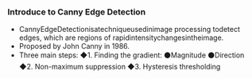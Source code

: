 ### Introduce to Canny Edge Detection
- CannyEdgeDetectionisatechniqueusedinimage processing todetect edges, which are regions of rapidintensitychangesintheimage.
- Proposed by John Canny in 1986.
- Three main steps:
  ◆1. Finding the gradient:
      ⚫Magnitude
      ⚫Direction
  ◆2. Non-maximum suppression
  ◆3. Hysteresis thresholding
